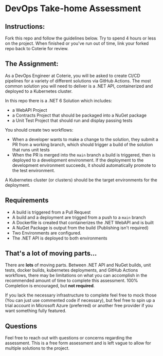 # DevOps Take-home Assessment

## Instructions:
Fork this repo and follow the guidelines below. Try to spend 4 hours or less on the project. When finished or you've run out of time, link your forked repo back to Coterie for review.

## The Assignment:
As a DevOps Engineer at Coterie, you will be asked to create CI/CD pipelines for a variety of different solutions via GitHub Actions.  The most common solution you will need to deliver is a .NET API, containerized and deployed to a Kubernetes cluster.

In this repo there is a .NET 6 Solution which includes:
- a WebAPI Project
- a Contracts Project that should be packaged into a NuGet package 
- a Unit Test Project that should run and display passing tests

You should create two workflows:
- When a developer wants to make a change to the solution, they submit a PR from a working branch, which should trigger a build of the solution that runs unit tests
- When the PR is merged into the `main` branch a build is triggered, then is deployed to a development environment.  If the deployment to the development environment succeeds, it should automatically promote to the test environment. 

A Kubernetes cluster (or clusters) should be the target environments for the deployment.

## Requirements
- A build is triggered from a Pull Request
- A build and a deployment are trigged from a push to a `main` branch  
- A Dockerfile is created that containerizes the .NET WebAPI and is built
- A NuGet Package is output from the build (Publishing isn't required)
- Two Environments are configured.
- The .NET API is deployed to both environments

## That's a lot of moving parts...

There are **lots** of moving parts.  Between .NET API and NuGet builds, unit tests, docker builds, kubernetes deployments, and GitHub Actions workflows, there may be limitations on what you can accomplish in the recommended amount of time to complete this assessment.  100% Completion is encouraged, but **not required**.  

If you lack the necessary infrastructure to complete feel free to mock those (You can just use commented code if necessary), but feel free to spin up a trial account in Microsoft Azure (preferred) or another free provider if you want something fully featured.

## Questions
Feel free to reach out with questions or concerns regarding the assessment.  This is a free form assessment and is left vague to allow for multiple solutions to the project.
